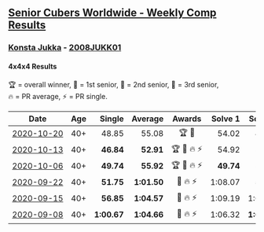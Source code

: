 <style>table {white-space: nowrap;}</style>

## [Senior Cubers Worldwide - Weekly Comp Results](/scw-comp/results/)
### [Konsta Jukka](README.md) - [2008JUKK01](https://www.worldcubeassociation.org/persons/2008JUKK01?event=444)
#### 4x4x4 Results

<span style="white-space: nowrap;">🏆 = overall winner</span>, <span style="white-space: nowrap;">🥇 = 1st senior</span>, <span style="white-space: nowrap;">🥈 = 2nd senior</span>, <span style="white-space: nowrap;">🥉 = 3rd senior</span>, <span style="white-space: nowrap;">🔥 = PR average</span>, <span style="white-space: nowrap;">⚡ = PR single</span>.

| Date | Age | Single | Average | Awards | Solve 1 | Solve 2 | Solve 3 | Solve 4 | Solve 5 | Video |
| :--: | :--: | --: | --: | :--: | --: | --: | --: | --: | --: | :-- |
| [2020-10-20](../../results/2020-10-20/444.md) | 40+ | 48.85 | 55.08 | 🏆 🥇 | 54.02 | 48.85 | 54.10 | 1:02.38 | 57.13 | [Desktop](https://www.facebook.com/events/758279974902955/permalink/762014484529504) / [Mobile](https://m.facebook.com/events/758279974902955?view=permalink&id=762014484529504) |
| [2020-10-13](../../results/2020-10-13/444.md) | 40+ | **46.84** | **52.91** | 🏆 🥇 🔥 ⚡ | 54.92 | 50.47 | 56.30 | 53.35 | **46.84** | [Desktop](https://www.facebook.com/events/746942356162446/permalink/750804849109530) / [Mobile](https://m.facebook.com/events/746942356162446?view=permalink&id=750804849109530) |
| [2020-10-06](../../results/2020-10-06/444.md) | 40+ | **49.74** | **55.92** | 🏆 🥇 🔥 ⚡ | **49.74** | 58.34 | 51.57 | 57.85 | 1:00.72 | [Desktop](https://www.facebook.com/events/2766581680255939/permalink/2770166189897488) / [Mobile](https://m.facebook.com/events/2766581680255939?view=permalink&id=2770166189897488) |
| [2020-09-22](../../results/2020-09-22/444.md) | 40+ | **51.75** | **1:01.50** | 🥈 🔥 ⚡ | 1:08.07 | **51.75** | 58.28 | 1:00.14 | 1:06.07 | [Desktop](https://www.facebook.com/events/342541897161786/permalink/345657720183537) / [Mobile](https://m.facebook.com/events/342541897161786?view=permalink&id=345657720183537) |
| [2020-09-15](../../results/2020-09-15/444.md) | 40+ | **56.85** | **1:04.57** | 🥉 🔥 ⚡ | 1:09.19 | 1:01.04 | 1:04.51 | 1:08.16 | **56.85** | [Desktop](https://www.facebook.com/events/655903882008117/permalink/660708578194314) / [Mobile](https://m.facebook.com/events/655903882008117?view=permalink&id=660708578194314) |
| [2020-09-08](../../results/2020-09-08/444.md) | 40+ | **1:00.67** | **1:04.66** | 🥉 🔥 ⚡ | 1:06.32 | **1:00.67** | 1:01.58 | 1:08.70 | 1:06.08 | [Desktop](https://www.facebook.com/events/342884623427933/permalink/345566423159753) / [Mobile](https://m.facebook.com/events/342884623427933?view=permalink&id=345566423159753) |


<!-- Global site tag (gtag.js) - Google Analytics -->
<script async src="https://www.googletagmanager.com/gtag/js?id=UA-86348435-3"></script>
<script>window.dataLayer = window.dataLayer || []; function gtag() {dataLayer.push(arguments);} gtag('js', new Date()); gtag('config', 'UA-86348435-3');</script>
